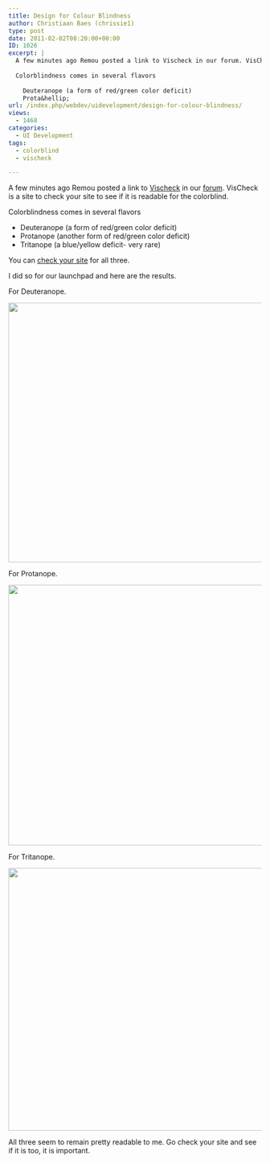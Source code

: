 ```yaml
---
title: Design for Colour Blindness
author: Christiaan Baes (chrissie1)
type: post
date: 2011-02-02T08:20:00+00:00
ID: 1026
excerpt: |
  A few minutes ago Remou posted a link to Vischeck in our forum. VisCheck is a site to check your site to see if it is readable for the colorblind. 
  
  Colorblindness comes in several flavors 
  
    Deuteranope (a form of red/green color deficit)
    Prota&hellip;
url: /index.php/webdev/uidevelopment/design-for-colour-blindness/
views:
  - 1468
categories:
  - UI Development
tags:
  - colorblind
  - vischeck

---
```

A few minutes ago Remou posted a link to [Vischeck][1] in our [forum][2]. VisCheck is a site to check your site to see if it is readable for the colorblind. 

Colorblindness comes in several flavors 

  * Deuteranope (a form of red/green color deficit)
  * Protanope (another form of red/green color deficit)
  * Tritanope (a blue/yellow deficit- very rare)

You can [check your site][3] for all three.

I did so for our launchpad and here are the results.
  
For Deuteranope.

<div class="image_block">
  <a href="/wp-content/uploads/users/chrissie1/colorblind/Deuteranope.png?mtime=1296641857"><img alt="" src="/wp-content/uploads/users/chrissie1/colorblind/Deuteranope.png?mtime=1296641857" width="1099" height="516" /></a>
</div>

For Protanope.

<div class="image_block">
  <a href="/wp-content/uploads/users/chrissie1/colorblind/Protanope.png?mtime=1296641831"><img alt="" src="/wp-content/uploads/users/chrissie1/colorblind/Protanope.png?mtime=1296641831" width="1105" height="518" /></a>
</div>

For Tritanope.

<div class="image_block">
  <a href="/wp-content/uploads/users/chrissie1/colorblind/Tritanope.png?mtime=1296641842"><img alt="" src="/wp-content/uploads/users/chrissie1/colorblind/Tritanope.png?mtime=1296641842" width="1104" height="522" /></a>
</div>

All three seem to remain pretty readable to me. Go check your site and see if it is too, it is important.

 [1]: http://www.vischeck.com
 [2]: http://forum.ltd.local/viewtopic.php?f=7&t=13568
 [3]: http://www.vischeck.com/vischeck/vischeckURL.php